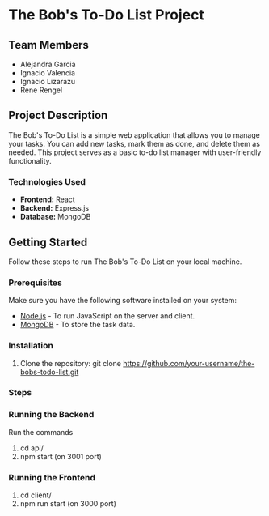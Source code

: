 # The Bob's To-Do List Project

## Team Members
- Alejandra Garcia
- Ignacio Valencia
- Ignacio Lizarazu
- Rene Rengel

## Project Description
The Bob's To-Do List is a simple web application that allows you to manage your tasks. You can add new tasks, mark them as done, and delete them as needed. This project serves as a basic to-do list manager with user-friendly functionality.

### Technologies Used
- **Frontend:** React
- **Backend:** Express.js
- **Database:** MongoDB

## Getting Started
Follow these steps to run The Bob's To-Do List on your local machine.

### Prerequisites
Make sure you have the following software installed on your system:

- [Node.js](https://nodejs.org/) - To run JavaScript on the server and client.
- [MongoDB](https://www.mongodb.com/) - To store the task data.

### Installation
1. Clone the repository: git clone https://github.com/your-username/the-bobs-todo-list.git

### Steps

### Running the Backend
Run the commands
1. cd api/
2. npm start (on 3001 port)


### Running the Frontend
1. cd client/
2. npm run start (on 3000 port)
